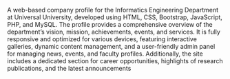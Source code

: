 A web-based company profile for the Informatics Engineering Department at Universal University, developed using HTML, CSS, Bootstrap, JavaScript, PHP, and MySQL. The profile provides a comprehensive overview of the department’s vision, mission, achievements, events, and services. It is fully responsive and optimized for various devices, featuring interactive galleries, dynamic content management, and a user-friendly admin panel for managing news, events, and faculty profiles. Additionally, the site includes a dedicated section for career opportunities, highlights of research publications, and the latest announcements
